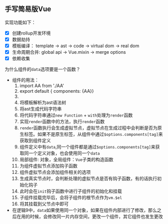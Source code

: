 ## 手写简易版Vue

实现功能如下：

- [x] 创建rollup开发环境
- [x] 数据劫持
- [x] 模板编译： template -> ast -> code -> virtual dom -> real dom
- [x] 生命周期合并: global api -> Vue.mixin -> merge options
- [x] 依赖收集

为什么组件的`data`选项要是一个函数？

* 组件的用法：
  1. import AA from './AA'
  2. export default { components: {AA}}
  3. <template><aa></aa><aa></aa></template>
  4. 将模板解析为ast语法树
  5. 将ast生成代码字符串
  6. 将代码字符串通过`new Function` + `with`处理为`render`函数
  7. 实现`render`函数中的方法，执行`render`函数
  8. `render`函数执行会生成虚拟节点，虚拟节点在生成过程中会判断是否为原生标签。如果不是原生标签，从组件中通过`$options.components[tag]`来获取到组件定义
  9. 组件定义中有`data`,同一个组件都是通过`$options.components[tag]`来获取同一个定义对象，也会使用同一个`data`
  10. 局部组件: 对象，全局组件：`Vue`子类的构造函数
  11. 为组件虚拟节点添加钩子函数
  12. 组件虚拟节点会添加组件相关的选项
  13. 生成真实节点时，会判断处理的虚拟节点是否有钩子函数，有的话执行初始化钩子
  14. 此时会在`init`钩子函数中进行子组件的初始化和挂载
  15. 子组件挂载完毕后，会将子组件的根节点作为`vm.$el`
  16. 将其挂载到父节点中即可
* 在逻辑9中，`data`如果使用同一个对象，如果在组件内部进行了修改，那么之后在用的时候，会修改同一片内存空间，更改一个组件，其它组件也发生更改
